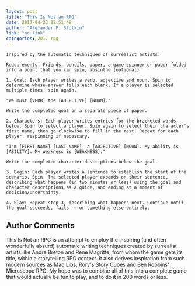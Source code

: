 ```yaml
---
layout: post
title: "This Is Not an RPG"
date: 2017-04-23 22:51:48
author: "Alexander P. Slotkin"
link: "no link"
categories: 2017 rpg
---
```

```
Inspired by the automatic techniques of surrealist artists.

Requirements: Friends, pencils, paper, a game spinner or paper folded into a point that you can spin, absinthe (optional)

1. Goal: Each player writes a verb, adjective and noun. Spin to determine whose answer fills each blank. If a player is selected multiple times, spin again.

"We must [VERB] the [ADJECTIVE] [NOUN]."

Write the completed goal on a separate piece of paper.

2. Characters: Each player writes entries for the bracketed words below. Spin to select a player. Spin again to select their character's first name, then go clockwise to fill in the rest. Repeat for each player, respinning if necessary.

"I'm [FIRST NAME] [LAST NAME], a [ADJECTIVE] [NOUN]. My ability is [ABILITY]. My weakness is [WEAKNESS]."

Write the completed character descriptions below the goal.

3. Begin: Each player writes a sentence to establish the start of the scenario. Spin. The selected player expands on their sentence, describing what happens (in two minutes or less) using the goal and character descriptions as a guide, and ending at a moment of decision/uncertainty.

4. Play: Repeat step 3, describing what happens next. Continue until the goal succeeds, fails -- or something else entirely.
```
## Author Comments 

This Is Not an RPG is an attempt to employ the inspiring (and often wonderfully absurd) automatic writing techniques created by surrealist artists like Andre Breton and Rene Magritte, from whom the game gets its title, within a storytelling RPG context. It also derives inspiration from such modern sources as Mad Libs, Rory's Story Cubes and Ben Robbins' Microscope RPG. My hope was to combine all of this into a complete game that would actually be fun to play, and to do it in 200 words or less.
